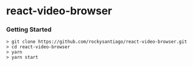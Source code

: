 # react-video-browser

### Getting Started

```
> git clone https://github.com/rockysantiago/react-video-browser.git
> cd react-video-browser
> yarn
> yarn start
```
